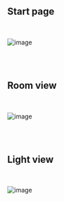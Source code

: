 <h2>Start page</h2><br>

![image](https://github.com/durrav/ha-dashboard/assets/58232568/df808933-e2be-41a6-b5e3-24f886d6bc07)


<br><br>

<h2>Room view</h2><br>

![image](https://github.com/durrav/ha-dashboard/assets/58232568/ebc476cd-b568-446c-b2f2-8143c29103a0)

<br><br>

<h2>Light view</h2><br>

![image](https://github.com/durrav/ha-dashboard/assets/58232568/6b0bb376-d75b-467d-a32e-179211a5e247)
